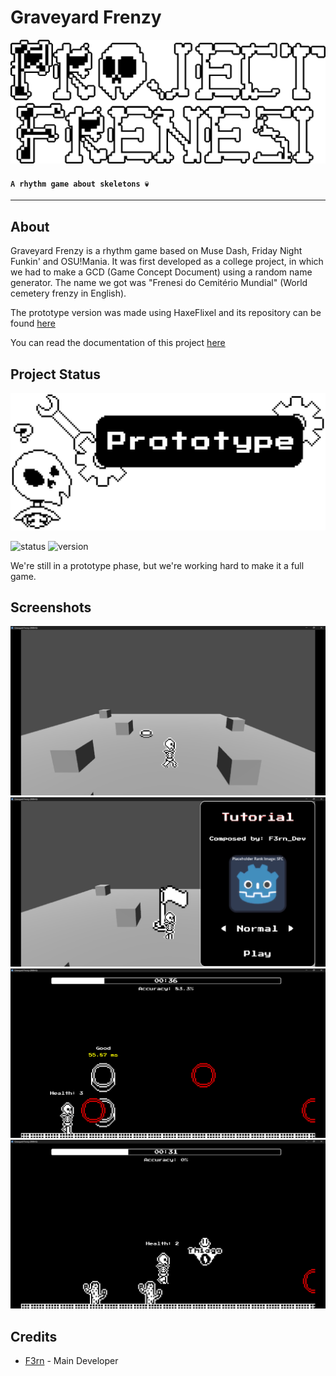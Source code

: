 # Graveyard Frenzy

![Graveyard Frenzy](./docs/images/LOGO.png)
#### `A rhythm game about skeletons 💀`
***

## About
Graveyard Frenzy is a rhythm game based on Muse Dash, Friday Night Funkin' and OSU!Mania. It was first developed as a college project, in which we had to make a GCD (Game Concept Document) using a random name generator. The name we got was "Frenesi do Cemitério Mundial" (World cemetery frenzy in English).

The prototype version was made using HaxeFlixel and its repository can be found [here](https://github.com/F3rnDev/Frenesi-do-Cemiterio-Mundial)

You can read the documentation of this project [here](https://f3rndev.github.io/GraveyardFrenzy/#/)

## Project Status
![StatusSplashImage](./docs/images/Status.png)

![status](https://img.shields.io/badge/status-prototype-yellow) ![version](https://img.shields.io/badge/version-v0.0.1-blue)

We're still in a prototype phase, but we're working hard to make it a full game. <!-- If you're interested in seeing the progress, you can check our roadmap [here](). --> <!-- Add roadmap in documantation-->

## Screenshots
![screnshot1](./docs/images/screenshots/prototype/screen1.png)
![screnshot3](./docs/images/screenshots/prototype/screen2.png)
![screnshot4](./docs/images/screenshots/prototype/screen3.png)
![screnshot5](./docs/images/screenshots/prototype/screen4.png)

## Credits
- [F3rn](https://github.com/F3rnDev) - Main Developer
